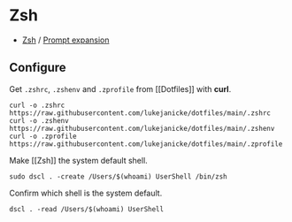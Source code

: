 # Zsh

- [Zsh](https://www.zsh.org) / [Prompt expansion](https://zsh.sourceforge.io/Doc/Release/Prompt-Expansion.html)

## Configure

Get `.zshrc`, `.zshenv` and `.zprofile` from [[Dotfiles]] with **curl**.

```shell
curl -o .zshrc https://raw.githubusercontent.com/lukejanicke/dotfiles/main/.zshrc
curl -o .zshenv https://raw.githubusercontent.com/lukejanicke/dotfiles/main/.zshenv
curl -o .zprofile https://raw.githubusercontent.com/lukejanicke/dotfiles/main/.zprofile
```

Make [[Zsh]] the system default shell.

```shell
sudo dscl . -create /Users/$(whoami) UserShell /bin/zsh
```

Confirm which shell is the system default.

```shell
dscl . -read /Users/$(whoami) UserShell
```
